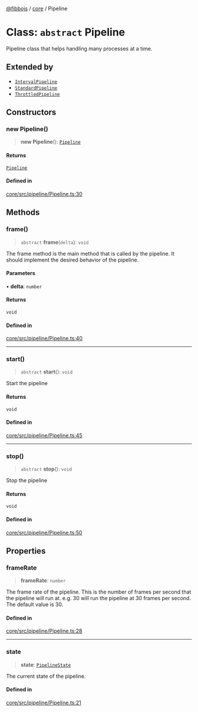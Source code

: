 [@fibbojs](/api/index) / [core](/api/core) / Pipeline

# Class: `abstract` Pipeline

Pipeline class that helps handling many processes at a time.

## Extended by

- [`IntervalPipeline`](IntervalPipeline.md)
- [`StandardPipeline`](StandardPipeline.md)
- [`ThrottledPipeline`](ThrottledPipeline.md)

## Constructors

### new Pipeline()

> **new Pipeline**(): [`Pipeline`](Pipeline.md)

#### Returns

[`Pipeline`](Pipeline.md)

#### Defined in

[core/src/pipeline/Pipeline.ts:30](https://github.com/fibbojs/fibbo/blob/ab9e99b1ad4aed8e9a4d4f1553a9997678261528/packages/core/src/pipeline/Pipeline.ts#L30)

## Methods

### frame()

> `abstract` **frame**(`delta`): `void`

The frame method is the main method that is called by the pipeline.
It should implement the desired behavior of the pipeline.

#### Parameters

• **delta**: `number`

#### Returns

`void`

#### Defined in

[core/src/pipeline/Pipeline.ts:40](https://github.com/fibbojs/fibbo/blob/ab9e99b1ad4aed8e9a4d4f1553a9997678261528/packages/core/src/pipeline/Pipeline.ts#L40)

***

### start()

> `abstract` **start**(): `void`

Start the pipeline

#### Returns

`void`

#### Defined in

[core/src/pipeline/Pipeline.ts:45](https://github.com/fibbojs/fibbo/blob/ab9e99b1ad4aed8e9a4d4f1553a9997678261528/packages/core/src/pipeline/Pipeline.ts#L45)

***

### stop()

> `abstract` **stop**(): `void`

Stop the pipeline

#### Returns

`void`

#### Defined in

[core/src/pipeline/Pipeline.ts:50](https://github.com/fibbojs/fibbo/blob/ab9e99b1ad4aed8e9a4d4f1553a9997678261528/packages/core/src/pipeline/Pipeline.ts#L50)

## Properties

### frameRate

> **frameRate**: `number`

The frame rate of the pipeline.
This is the number of frames per second that the pipeline will run at.
e.g. 30 will run the pipeline at 30 frames per second.
The default value is 30.

#### Defined in

[core/src/pipeline/Pipeline.ts:28](https://github.com/fibbojs/fibbo/blob/ab9e99b1ad4aed8e9a4d4f1553a9997678261528/packages/core/src/pipeline/Pipeline.ts#L28)

***

### state

> **state**: [`PipelineState`](../enumerations/PipelineState.md)

The current state of the pipeline.

#### Defined in

[core/src/pipeline/Pipeline.ts:21](https://github.com/fibbojs/fibbo/blob/ab9e99b1ad4aed8e9a4d4f1553a9997678261528/packages/core/src/pipeline/Pipeline.ts#L21)
